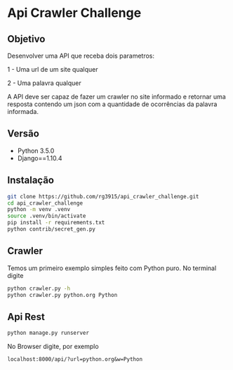 # Api Crawler Challenge

## Objetivo

Desenvolver uma API que receba dois parametros:

1 - Uma url de um site qualquer

2 - Uma palavra qualquer

A API deve ser capaz de fazer um crawler no site informado e retornar uma resposta contendo um json com a quantidade de ocorrências da palavra informada.

## Versão

* Python 3.5.0
* Django==1.10.4


## Instalação

```bash
git clone https://github.com/rg3915/api_crawler_challenge.git
cd api_crawler_challenge
python -m venv .venv
source .venv/bin/activate
pip install -r requirements.txt
python contrib/secret_gen.py
```

## Crawler

Temos um primeiro exemplo simples feito com Python puro. No terminal digite

```bash
python crawler.py -h
python crawler.py python.org Python
```

## Api Rest

```bash
python manage.py runserver
```

No Browser digite, por exemplo

```
localhost:8000/api/?url=python.org&w=Python
```
